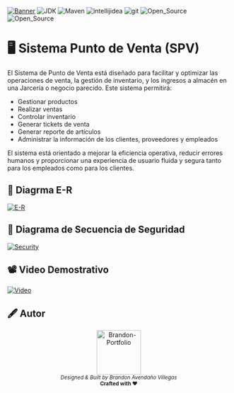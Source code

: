 <a href="https://www.tic.unam.mx/" target="_blank"><img aling="center" src="https://github.com/LanIkari/Preprocessing-DataCleansing-Python/assets/42923366/92475bdf-c1f3-4d72-9ae4-b1dc4bf08b27" alt="Banner"></img></a>
![JDK](https://img.shields.io/badge/JDK-17-3670A0?style=for-the-badge&logo=OpenJDK&logoColor=ffdd54)
![Maven](https://img.shields.io/badge/Maven-3.3.9-%23013243.svg?style=for-the-badge&logo=apachemaven&logoColor=white)
![intellijidea](https://img.shields.io/badge/intellijidea-2024-%23150458.svg?style=for-the-badge&logo=intellijidea&logoColor=white)
![git](https://img.shields.io/badge/git-2.44-%23F24E1E.svg?style=for-the-badge&logo=git&logoColor=white)
![Open_Source](https://img.shields.io/badge/Licence_MIT-%230072C6.svg?style=for-the-badge&logo=sourcehut&logoColor=white)
![Open_Source](https://img.shields.io/badge/Open_source-%23000000.svg?style=for-the-badge&logo=githubsponsors&logoColor=E71D29)


# 🖥️ Sistema Punto de Venta (SPV)

El Sistema de Punto de Venta está diseñado para facilitar y optimizar las operaciones de venta, la gestión de inventario, y los ingresos a almacén en una Jarcería o negocio parecido. Este sistema permitirá:

- Gestionar productos
- Realizar ventas
- Controlar inventario
- Generar tickets de venta
- Generar reporte de artículos
- Administrar la información de los clientes, proveedores y empleados

El sistema está orientado a mejorar la eficiencia operativa, reducir errores humanos y proporcionar una experiencia de usuario fluida y segura tanto para los empleados como para los clientes.
## 🔗 Diagrma E-R

[![E-R](https://mermaid.ink/img/pako:eNq9VlGP2jAM_itVn-_-AG8V153QGD0V2MOEVJnE9Kxr4ypNmTaO_76UtqJA4HraWB-gtT87_uzYyc4XLNEf-aifCFIN-Up59hkHi_A5iieBt2sE9UPKeCS9l69H0Ra0eAXtKc7XGi_lEkuhqRDE6qhck_FAGNpyI9s3f81vEC8m4-U0-mDhWjQGgylrgsQqvziistwo5Y-jlSgoh8wrtH3hZIvKwOlSpWHxNpBep7QuUxxKO46m_zrVJ_5fwngezYaW01DBSYG6ZAWfiIBs_ty5MJjhhpWjFpgDZQOTtJwvg3gS_WWioMAsI-mIRVS6uA-tTlxAWf5kLQcS_h7OFsGATmhLdd4HtaoqK9B2U19pEVXlieC80LwGZfo9YZvLUI7eBi3wslcMG3AQxNKAdFGZzJ7jcB7dhcya0lr737g8hYtgOg2T4ZxIpRpLdnECbUhUmVMnLA-SIK-NqhuxDd06h2F3n7j68no6VXYp5-wLp8F4Es2Str8TxzDsVf6cgeasL7auz8-w9_fHR94dj5aRt_INocKVf3botMjzAtcGgtUgmybxLotuBrcGR6BGyOg3XMH1gzhDdgPxwqPtAYHlNVzf422kszQX6auFnzLoAriR7hN8Q-xqolus_-DnqO3glfZCc9g_VvWKuVXVKAn6rXa4tzioDM9_KeGPjK7wwa-Keka0V6BOWID6wWw_N5CV9hslGdbfmgvT4d60_wNYeLks?type=png)](https://mermaid.live/edit#pako:eNq9VlGP2jAM_itVn-_-AG8V153QGD0V2MOEVJnE9Kxr4ypNmTaO_76UtqJA4HraWB-gtT87_uzYyc4XLNEf-aifCFIN-Up59hkHi_A5iieBt2sE9UPKeCS9l69H0Ra0eAXtKc7XGi_lEkuhqRDE6qhck_FAGNpyI9s3f81vEC8m4-U0-mDhWjQGgylrgsQqvziistwo5Y-jlSgoh8wrtH3hZIvKwOlSpWHxNpBep7QuUxxKO46m_zrVJ_5fwngezYaW01DBSYG6ZAWfiIBs_ty5MJjhhpWjFpgDZQOTtJwvg3gS_WWioMAsI-mIRVS6uA-tTlxAWf5kLQcS_h7OFsGATmhLdd4HtaoqK9B2U19pEVXlieC80LwGZfo9YZvLUI7eBi3wslcMG3AQxNKAdFGZzJ7jcB7dhcya0lr737g8hYtgOg2T4ZxIpRpLdnECbUhUmVMnLA-SIK-NqhuxDd06h2F3n7j68no6VXYp5-wLp8F4Es2Str8TxzDsVf6cgeasL7auz8-w9_fHR94dj5aRt_INocKVf3botMjzAtcGgtUgmybxLotuBrcGR6BGyOg3XMH1gzhDdgPxwqPtAYHlNVzf422kszQX6auFnzLoAriR7hN8Q-xqolus_-DnqO3glfZCc9g_VvWKuVXVKAn6rXa4tzioDM9_KeGPjK7wwa-Keka0V6BOWID6wWw_N5CV9hslGdbfmgvT4d60_wNYeLks)

## 🔐 Diagrama de Secuencia de Seguridad

[![Security](https://mermaid.ink/img/pako:eNqNVEtu2zAQvQrBVQLE6F4LA4GdFOgqqIsEKLSZkJN0UIp0yaEQJ8hheoYeIRfryPpYllSgWpHD997MvBH5pk2wqAud8FdGb3BL8ByhKr2Sbw-RydAePKuNI_Q8j19n_rEJnmNwDqOCdIwIlAwwBa9Oh8vkHcaaDC4wu5M5bQsMj5AWTr48fLslx20hslHtbg7cocmR-NBUhy_cwPuQ6mJz0l0MjIbRfsUUcmyLHoKqj5a-pbaWrdbrc48KtQtOJDlbZUUic9uzoY8_Xl2YiFYmQeAwXbZC5_xOsHOnUDe-JohqzDvROpRwetMKdY-RniThEqdHraZZNiOoqj9-O7KQPiny_XqecyrxGT1GydrM5SKRGoTC5T_JY9u2WAdX41Fg0RjhtJ4PpgzIbhYjxLWrwKBfAK3Xw280npWRX1IcgEd8BRu60YVIr_3khNU1MvBX52I3LxxBGjioGhrTRrlPlOl4O45FBteYb9GpnDJECv9l4yj_dkFjoeLJ5SjUHSRYrqBlTwgiMbsqxbGuo11N_3uMFTHJPTVGEKXXV7qSGJCV1-itkS21vAYVlrqQpXj1s9SlfxdcY_vu4I0uOGa80nlvgfuXqw_Khf0egmyfwCV8_wui073D?type=png)](https://mermaid.live/edit#pako:eNqNVEtu2zAQvQrBVQLE6F4LA4GdFOgqqIsEKLSZkJN0UIp0yaEQJ8hheoYeIRfryPpYllSgWpHD997MvBH5pk2wqAud8FdGb3BL8ByhKr2Sbw-RydAePKuNI_Q8j19n_rEJnmNwDqOCdIwIlAwwBa9Oh8vkHcaaDC4wu5M5bQsMj5AWTr48fLslx20hslHtbg7cocmR-NBUhy_cwPuQ6mJz0l0MjIbRfsUUcmyLHoKqj5a-pbaWrdbrc48KtQtOJDlbZUUic9uzoY8_Xl2YiFYmQeAwXbZC5_xOsHOnUDe-JohqzDvROpRwetMKdY-RniThEqdHraZZNiOoqj9-O7KQPiny_XqecyrxGT1GydrM5SKRGoTC5T_JY9u2WAdX41Fg0RjhtJ4PpgzIbhYjxLWrwKBfAK3Xw280npWRX1IcgEd8BRu60YVIr_3khNU1MvBX52I3LxxBGjioGhrTRrlPlOl4O45FBteYb9GpnDJECv9l4yj_dkFjoeLJ5SjUHSRYrqBlTwgiMbsqxbGuo11N_3uMFTHJPTVGEKXXV7qSGJCV1-itkS21vAYVlrqQpXj1s9SlfxdcY_vu4I0uOGa80nlvgfuXqw_Khf0egmyfwCV8_wui073D)

## 📽️ Video Demostrativo

[![Video](https://github.com/LanIkari/OOP-Python/assets/42923366/79f604aa-6472-4e2c-81dd-77208ff886ca)](https://youtu.be/1VGPvRjEXs0?si=Gt6FxodbWXvR4fuA)


## 🖋️ Autor

<p align="center">
  <a href="https://lanikari.github.io/BrandonAV-Portfolio/" target="_blank">
  <img width="100px" src="https://github-production-user-asset-6210df.s3.amazonaws.com/42923366/245333869-34be7609-805c-4b8a-9f72-21315cdaa13a.png" alt="Brandon-Portfolio" />
  </a>
  <br />
  <i><sub>Designed & Built by Brandon Avendaño Villegas</sub></i>
  <br>
  <b><sub>Crafted with ❤️</sub></b>
<p>

